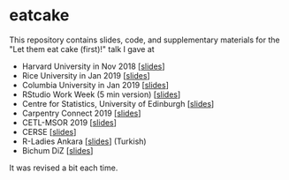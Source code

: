 # eatcake

This repository contains slides, code, and supplementary materials for the "Let them eat cake (first)!" talk I gave at 

- Harvard University in Nov 2018 [[slides](http://bit.ly/let-eat-cake)]
- Rice University in Jan 2019 [[slides](http://bit.ly/let-eat-cake-rice)]
- Columbia University in Jan 2019 [[slides](http://bit.ly/let-eat-cake-columbia)]
- RStudio Work Week (5 min version) [[slides](eat-cake-5min)]
- Centre for Statistics, University of Edinburgh [[slides](http://bit.ly/let-eat-cake-cfs)]
- Carpentry Connect 2019 [[slides](http://bit.ly/eat-cake-cc)]
- CETL-MSOR 2019 [[slides](http://bit.ly/eat-cake-cetl-msor)]
- CERSE [[slides](http://bit.ly/eat-cake-cetl-cerse)]
- R-Ladies Ankara [[slides](http://bit.ly/pasta-yesinler)] (Turkish)
- Bichum DiZ [[slides](http://bit.ly/eat-cake-diz)]

It was revised a bit each time.


